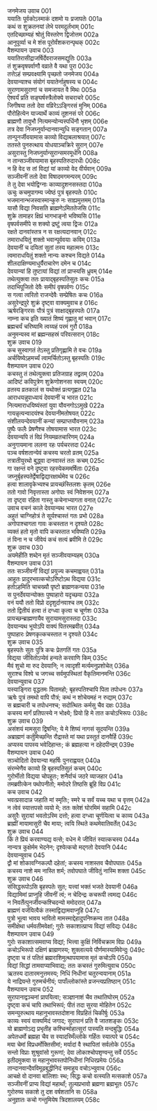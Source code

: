 जनमेजय उवाच	001  
ययातिः पूर्वकोऽस्माकं दशमो यः प्रजापतेः	001a  
कथं स शुक्रतनयां लेभे परमदुर्लभाम्	001c  
एतदिच्छाम्यहं श्रोतुं विस्तरेण द्विजोत्तम	002a  
आनुपूर्व्या च मे शंस पूरोर्वंशकरान्पृथक्	002c  
वैशम्पायन उवाच	003  
ययातिरासीद्राजर्षिर्देवराजसमद्युतिः	003a  
तं शुक्रवृषपर्वाणौ वव्राते वै यथा पुरा	003c  
तत्तेऽहं सम्प्रवक्ष्यामि पृच्छतो जनमेजय	004a  
देवयान्याश्च संयोगं ययातेर्नाहुषस्य च	004c  
सुराणामसुराणां च समजायत वै मिथः	005a  
ऐश्वर्यं प्रति सङ्घर्षस्त्रैलोक्ये सचराचरे	005c  
जिगीषया ततो देवा वव्रिरेऽऽङ्गिरसं मुनिम्	006a  
पौरोहित्येन याज्यार्थे काव्यं तूशनसं परे	006c  
ब्राह्मणौ तावुभौ नित्यमन्योन्यस्पर्धिनौ भृशम्	006e  
तत्र देवा निजघ्नुर्यान्दानवान्युधि सङ्गतान्	007a  
तान्पुनर्जीवयामास काव्यो विद्याबलाश्रयात्	007c  
ततस्ते पुनरुत्थाय योधयाञ्चक्रिरे सुरान्	007e  
असुरास्तु निजघ्नुर्यान्सुरान्समरमूर्धनि	008a  
न तान्सञ्जीवयामास बृहस्पतिरुदारधीः	008c  
न हि वेद स तां विद्यां यां काव्यो वेद वीर्यवान्	009a  
सञ्जीवनीं ततो देवा विषादमगमन्परम्	009c  
ते तु देवा भयोद्विग्नाः काव्यादुशनसस्तदा	010a  
ऊचुः कचमुपागम्य ज्येष्ठं पुत्रं बृहस्पतेः	010c  
भजमानान्भजस्वास्मान्कुरु नः साह्यमुत्तमम्	011a  
यासौ विद्या निवसति ब्राह्मणेऽमिततेजसि	011c  
शुक्रे तामाहर क्षिप्रं भागभाङ्नो भविष्यसि	011e  
वृषपर्वसमीपे स शक्यो द्रष्टुं त्वया द्विजः	012a  
रक्षते दानवांस्तत्र न स रक्षत्यदानवान्	012c  
तमाराधयितुं शक्तो भवान्पूर्ववयाः कविम्	013a  
देवयानीं च दयितां सुतां तस्य महात्मनः	013c  
त्वमाराधयितुं शक्तो नान्यः कश्चन विद्यते	014a  
शीलदाक्षिण्यमाधुर्यैराचारेण दमेन च	014c  
देवयान्यां हि तुष्टायां विद्यां तां प्राप्स्यसि ध्रुवम्	014e  
तथेत्युक्त्वा ततः प्रायाद्बृहस्पतिसुतः कचः	015a  
तदाभिपूजितो देवैः समीपं वृषपर्वणः	015c  
स गत्वा त्वरितो राजन्देवैः सम्प्रेषितः कचः	016a  
असुरेन्द्रपुरे शुक्रं दृष्ट्वा वाक्यमुवाच ह	016c  
ऋषेरङ्गिरसः पौत्रं पुत्रं साक्षाद्बृहस्पतेः	017a  
नाम्ना कच इति ख्यातं शिष्यं गृह्णातु मां भवान्	017c  
ब्रह्मचर्यं चरिष्यामि त्वय्यहं परमं गुरौ	018a  
अनुमन्यस्व मां ब्रह्मन्सहस्रं परिवत्सरान्	018c  
शुक्र उवाच	019  
कच सुस्वागतं तेऽस्तु प्रतिगृह्णामि ते वचः	019a  
अर्चयिष्येऽहमर्च्यं त्वामर्चितोऽस्तु बृहस्पतिः	019c  
वैशम्पायन उवाच	020  
कचस्तु तं तथेत्युक्त्वा प्रतिजग्राह तद्व्रतम्	020a  
आदिष्टं कविपुत्रेण शुक्रेणोशनसा स्वयम्	020c  
व्रतस्य व्रतकालं स यथोक्तं प्रत्यगृह्णत	021a  
आराधयन्नुपाध्यायं देवयानीं च भारत	021c  
नित्यमाराधयिष्यंस्तां युवा यौवनगोऽऽमुखे	022a  
गायन्नृत्यन्वादयंश्च देवयानीमतोषयत्	022c  
संशीलयन्देवयानीं कन्यां सम्प्राप्तयौवनाम्	023a  
पुष्पैः फलैः प्रेषणैश्च तोषयामास भारत	023c  
देवयान्यपि तं विप्रं नियमव्रतचारिणम्	024a  
अनुगायमाना ललना रहः पर्यचरत्तदा	024c  
पञ्च वर्षशतान्येवं कचस्य चरतो व्रतम्	025a  
तत्रातीयुरथो बुद्ध्वा दानवास्तं ततः कचम्	025c  
गा रक्षन्तं वने दृष्ट्वा रहस्येकममर्षिताः	026a  
जघ्नुर्बृहस्पतेर्द्वेषाद्विद्यारक्षार्थमेव च	026c  
हत्वा शालावृकेभ्यश्च प्रायच्छंस्तिलशः कृतम्	026e  
ततो गावो निवृत्तास्ता अगोपाः स्वं निवेशनम्	027a  
ता दृष्ट्वा रहिता गास्तु कचेनाभ्यागता वनात्	027c  
उवाच वचनं काले देवयान्यथ भारत	027e  
अहुतं चाग्निहोत्रं ते सूर्यश्चास्तं गतः प्रभो	028a  
अगोपाश्चागता गावः कचस्तात न दृश्यते	028c  
व्यक्तं हतो मृतो वापि कचस्तात भविष्यति	029a  
तं विना न च जीवेयं कचं सत्यं ब्रवीमि ते	029c  
शुक्र उवाच	030  
अयमेहीति शब्देन मृतं सञ्जीवयाम्यहम्	030a  
वैशम्पायन उवाच	031  
ततः सञ्जीवनीं विद्यां प्रयुज्य कचमाह्वयत्	031a  
आहूतः प्रादुरभवत्कचोऽरिष्टोऽथ विद्यया	031c  
हतोऽहमिति चाचख्यौ पृष्टो ब्राह्मणकन्यया	031e  
स पुनर्देवयान्योक्तः पुष्पाहारो यदृच्छया	032a  
वनं ययौ ततो विप्रो ददृशुर्दानवाश्च तम्	032c  
ततो द्वितीयं हत्वा तं दग्ध्वा कृत्वा च चूर्णशः	033a  
प्रायच्छन्ब्राह्मणायैव सुरायामसुरास्तदा	033c  
देवयान्यथ भूयोऽपि वाक्यं पितरमब्रवीत्	034a  
पुष्पाहारः प्रेषणकृत्कचस्तात न दृश्यते	034c  
शुक्र उवाच	035  
बृहस्पतेः सुतः पुत्रि कचः प्रेतगतिं गतः	035a  
विद्यया जीवितोऽप्येवं हन्यते करवाणि किम्	035c  
मैवं शुचो मा रुद देवयानि; न त्वादृशी मर्त्यमनुप्रशोचेत्	036a  
सुराश्च विश्वे च जगच्च सर्वमुपस्थितां वैकृतिमानमन्ति	036c  
देवयान्युवाच	037  
यस्याङ्गिरा वृद्धतमः पितामहो; बृहस्पतिश्चापि पिता तपोधनः	037a  
ऋषेः पुत्रं तमथो वापि पौत्रं; कथं न शोचेयमहं न रुद्याम्	037c  
स ब्रह्मचारी च तपोधनश्च; सदोत्थितः कर्मसु चैव दक्षः	038a  
कचस्य मार्गं प्रतिपत्स्ये न भोक्ष्ये; प्रियो हि मे तात कचोऽभिरूपः	038c  
शुक्र उवाच	039  
असंशयं मामसुरा द्विषन्ति; ये मे शिष्यं नागसं सूदयन्ति	039a  
अब्राह्मणं कर्तुमिच्छन्ति रौद्रास्ते मां यथा प्रस्तुतं दानवैर्हि	039c  
अप्यस्य पापस्य भवेदिहान्तः; कं ब्रह्महत्या न दहेदपीन्द्रम्	039e  
वैशम्पायन उवाच	040  
सञ्चोदितो देवयान्या महर्षिः पुनराह्वयत्	040a  
संरम्भेणैव काव्यो हि बृहस्पतिसुतं कचम्	040c  
गुरोर्भीतो विद्यया चोपहूतः; शनैर्वाचं जठरे व्याजहार	041a  
तमब्रवीत्केन पथोपनीतो; ममोदरे तिष्ठसि ब्रूहि विप्र	041c  
कच उवाच	042  
भवत्प्रसादान्न जहाति मां स्मृतिः; स्मरे च सर्वं यच्च यथा च वृत्तम्	042a  
न त्वेवं स्यात्तपसो व्ययो मे; ततः क्लेशं घोरमिमं सहामि	042c  
असुरैः सुरायां भवतोऽस्मि दत्तो; हत्वा दग्ध्वा चूर्णयित्वा च काव्य	043a  
ब्राह्मीं मायामासुरी चैव माया; त्वयि स्थिते कथमेवातिवर्तेत्	043c  
शुक्र उवाच	044  
किं ते प्रियं करवाण्यद्य वत्से; वधेन मे जीवितं स्यात्कचस्य	044a  
नान्यत्र कुक्षेर्मम भेदनेन; दृश्येत्कचो मद्गतो देवयानि	044c  
देवयान्युवाच	045  
द्वौ मां शोकावग्निकल्पौ दहेतां; कचस्य नाशस्तव चैवोपघातः	045a  
कचस्य नाशे मम नास्ति शर्म; तवोपघाते जीवितुं नास्मि शक्ता	045c  
शुक्र उवाच	046  
संसिद्धरूपोऽसि बृहस्पतेः सुत; यत्त्वां भक्तं भजते देवयानी	046a  
विद्यामिमां प्राप्नुहि जीवनीं त्वं; न चेदिन्द्रः कचरूपी त्वमद्य	046c  
न निवर्तेत्पुनर्जीवन्कश्चिदन्यो ममोदरात्	047a  
ब्राह्मणं वर्जयित्वैकं तस्माद्विद्यामवाप्नुहि	047c  
पुत्रो भूत्वा भावय भावितो मामस्माद्देहादुपनिष्क्रम्य तात	048a  
समीक्षेथा धर्मवतीमवेक्षां; गुरोः सकाशात्प्राप्य विद्यां सविद्यः	048c  
वैशम्पायन उवाच	049  
गुरोः सकाशात्समवाप्य विद्यां; भित्त्वा कुक्षिं निर्विचक्राम विप्रः	049a  
कचोऽभिरूपो दक्षिणं ब्राह्मणस्य; शुक्लात्यये पौर्णमास्यामिवेन्दुः	049c  
दृष्ट्वा च तं पतितं ब्रह्मराशिमुत्थापयामास मृतं कचोऽपि	050a  
विद्यां सिद्धां तामवाप्याभिवाद्य; ततः कचस्तं गुरुमित्युवाच	050c  
ऋतस्य दातारमनुत्तमस्य; निधिं निधीनां चतुरन्वयानाम्	051a  
ये नाद्रियन्ते गुरुमर्चनीयं; पापाँल्लोकांस्ते व्रजन्त्यप्रतिष्ठान्	051c  
वैशम्पायन उवाच	052  
सुरापानाद्वञ्चनां प्रापयित्वा; सञ्ज्ञानाशं चैव तथातिघोरम्	052a  
दृष्ट्वा कचं चापि तथाभिरूपं; पीतं तदा सुरया मोहितेन	052c  
समन्युरुत्थाय महानुभावस्तदोशना विप्रहितं चिकीर्षुः	053a  
काव्यः स्वयं वाक्यमिदं जगाद; सुरापानं प्रति वै जातशङ्कः	053c  
यो ब्राह्मणोऽद्य प्रभृतीह कश्चिन्मोहात्सुरां पास्यति मन्दबुद्धिः	054a  
अपेतधर्मो ब्रह्महा चैव स स्यादस्मिँल्लोके गर्हितः स्यात्परे च	054c  
मया चेमां विप्रधर्मोक्तिसीमां; मर्यादां वै स्थापितां सर्वलोके	055a  
सन्तो विप्राः शुश्रुवांसो गुरूणां; देवा लोकाश्चोपशृण्वन्तु सर्वे	055c  
इतीदमुक्त्वा स महानुभावस्तपोनिधीनां निधिरप्रमेयः	056a  
तान्दानवान्दैवविमूढबुद्धीनिदं समाहूय वचोऽभ्युवाच	056c  
आचक्षे वो दानवा बालिशाः स्थ; सिद्धः कचो वत्स्यति मत्सकाशे	057a  
सञ्जीवनीं प्राप्य विद्यां महार्थां; तुल्यप्रभावो ब्रह्मणा ब्रह्मभूतः	057c  
गुरोरुष्य सकाशे तु दश वर्षशतानि सः	058a  
अनुज्ञातः कचो गन्तुमियेष त्रिदशालयम्	058c  
